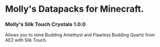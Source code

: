 # Molly's Datapacks for Minecraft.

### Molly's Silk Touch Crystals 1.0.0
Allows you to mine Budding Amethyst and Flawless Budding Quartz from AE2 with Silk Touch.
